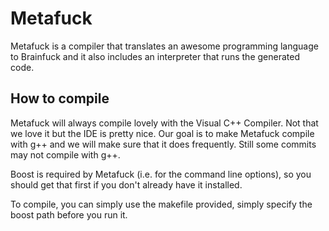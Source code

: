 Metafuck
========

Metafuck is a compiler that translates an awesome programming language to Brainfuck and it also includes an interpreter that runs the generated code.

How to compile
--------------

Metafuck will always compile lovely with the Visual C++ Compiler. Not that we love it but the IDE is pretty nice. Our goal is to make Metafuck compile with g++ and we will make sure that it does frequently. Still some commits may not compile with g++.

Boost is required by Metafuck (i.e. for the command line options), so you should get that first if you don't already have it installed.

To compile, you can simply use the makefile provided, simply specify the boost path before you run it.
